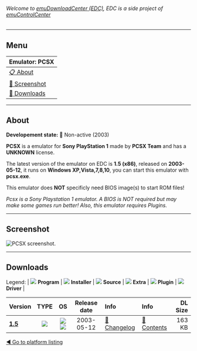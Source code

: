 ###### Welcome to [emuDownloadCenter (EDC)](https://github.com/PhoenixInteractiveNL/emuDownloadCenter/wiki/), EDC is a side project of [emuControlCenter](https://github.com/PhoenixInteractiveNL/emuControlCenter/wiki/)
***
## Menu
| **Emulator: PCSX** |
|:---------|
| [:clipboard: About](#about) |
| [:sunrise: Screenshot](#screen) |
| [:floppy_disk: Downloads](#downloads) |
***
## About
**Developement state:** :red_circle: Non-active (2003)

**PCSX** is a emulator for **Sony PlayStation 1** made by **PCSX Team** and has a **UNKNOWN** license.

The latest version of the emulator on EDC is **1.5 (x86)**, released on **2003-05-12**, it runs on **Windows XP,Vista,7,8,10**, you can start this emulator with **pcsx.exe**.

This emulator does **NOT** specificly need BIOS image(s) to start ROM files!

_Pcsx is a Sony Playstation 1 emulator. A BIOS is NOT required but may make some games run better! Also, this emulator requires Plugins._
***
## Screenshot
![](https://raw.githubusercontent.com/PhoenixInteractiveNL/emuDownloadCenter/master/hooks/pcsx/emulator_screen_01.jpg "PCSX screenshot.")
***
## Downloads
Legend:
| ![](https://raw.githubusercontent.com/wiki/PhoenixInteractiveNL/emuDownloadCenter/images_misc/icon_program_24.png) **Program** | 
![](https://raw.githubusercontent.com/wiki/PhoenixInteractiveNL/emuDownloadCenter/images_misc/icon_installer_24.png) **Installer** | 
![](https://raw.githubusercontent.com/wiki/PhoenixInteractiveNL/emuDownloadCenter/images_misc/icon_source_code_24.png) **Source** | 
![](https://raw.githubusercontent.com/wiki/PhoenixInteractiveNL/emuDownloadCenter/images_misc/icon_extra_24.png) **Extra** | 
![](https://raw.githubusercontent.com/wiki/PhoenixInteractiveNL/emuDownloadCenter/images_misc/icon_plugin_24.png) **Plugin** | 
![](https://raw.githubusercontent.com/wiki/PhoenixInteractiveNL/emuDownloadCenter/images_misc/icon_driver_24.png) **Driver** | 


| Version  | TYPE | OS | Release date  | Info       | Info       | DL Size    |
|:---------|:----:|:--:|:-------------:|:-----------|:-----------|-----------:|
| [**1.5**](https://github.com/PhoenixInteractiveNL/edc-repo0005/raw/master/pcsx/1.5.7z) | ![](https://raw.githubusercontent.com/wiki/PhoenixInteractiveNL/emuDownloadCenter/images_misc/icon_program_24.png) | ![](https://raw.githubusercontent.com/wiki/PhoenixInteractiveNL/emuDownloadCenter/images_misc/logo_windows_24.png)![](https://raw.githubusercontent.com/wiki/PhoenixInteractiveNL/emuDownloadCenter/images_misc/icon_32-bit_24.png) | 2003-05-12 | [:page_facing_up: Changelog](https://github.com/PhoenixInteractiveNL/edc-repo0005/blob/master/pcsx/1.5_changelog.txt) | [:mag_right: Contents](https://github.com/PhoenixInteractiveNL/edc-repo0005/blob/master/pcsx/1.5_contents.txt) | 163 KB |

[:arrow_backward: Go to platform listing](https://github.com/PhoenixInteractiveNL/emuDownloadCenter/wiki/EDC-Platform-List)

